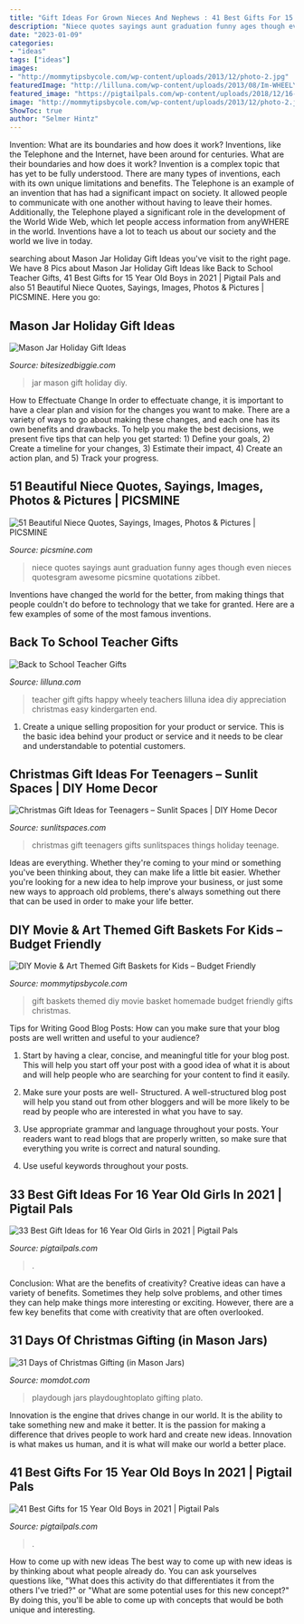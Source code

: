 ```yaml
---
title: "Gift Ideas For Grown Nieces And Nephews : 41 Best Gifts For 15 Year Old Boys In 2021"
description: "Niece quotes sayings aunt graduation funny ages though even nieces quotesgram awesome picsmine quotations zibbet"
date: "2023-01-09"
categories:
- "ideas"
tags: ["ideas"]
images:
- "http://mommytipsbycole.com/wp-content/uploads/2013/12/photo-2.jpg"
featuredImage: "http://lilluna.com/wp-content/uploads/2013/08/Im-WHEELY-Happy-Yourre-My-Teacher-Gift-Idea.-Free-prints-on-lilluna.com-.jpg"
featured_image: "https://pigtailpals.com/wp-content/uploads/2018/12/16-Year-Old-Girl-Gifts.png"
image: "http://mommytipsbycole.com/wp-content/uploads/2013/12/photo-2.jpg"
ShowToc: true
author: "Selmer Hintz"
---
```



Invention: What are its boundaries and how does it work?
Inventions, like the Telephone and the Internet, have been around for centuries. What are their boundaries and how does it work? Invention is a complex topic that has yet to be fully understood. There are many types of inventions, each with its own unique limitations and benefits. The Telephone is an example of an invention that has had a significant impact on society. It allowed people to communicate with one another without having to leave their homes. Additionally, the Telephone played a significant role in the development of the World Wide Web, which let people access information from anyWHERE in the world. Inventions have a lot to teach us about our society and the world we live in today.

	

		
searching about Mason Jar Holiday Gift Ideas you've visit to the right page. We have 8 Pics about Mason Jar Holiday Gift Ideas like Back to School Teacher Gifts, 41 Best Gifts for 15 Year Old Boys in 2021 | Pigtail Pals and also 51 Beautiful Niece Quotes, Sayings, Images, Photos &amp; Pictures | PICSMINE. Here you go:
		
    
## Mason Jar Holiday Gift Ideas

<img loading=lazy src="http://bitesizedbiggie.com/wp-content/uploads/2015/12/DIY-Mason-Jar-Gift-Ideas-all-easily-DIY-able.jpg" onerror="this.onerror=null;this.src='https://tse4.mm.bing.net/th?id=OIP.5TqG8-GsPdFihA0RBHLDdwHaKt&amp;pid=15.1';" alt="Mason Jar Holiday Gift Ideas">

_Source: bitesizedbiggie.com_

>jar mason gift holiday diy. 

	

How to Effectuate Change
In order to effectuate change, it is important to have a clear plan and vision for the changes you want to make. There are a variety of ways to go about making these changes, and each one has its own benefits and drawbacks. To help you make the best decisions, we present five tips that can help you get started: 1) Define your goals, 2) Create a timeline for your changes, 3) Estimate their impact, 4) Create an action plan, and 5) Track your progress.

    
## 51 Beautiful Niece Quotes, Sayings, Images, Photos &amp; Pictures | PICSMINE

<img loading=lazy src="https://i2.wp.com/picsmine.com/wp-content/uploads/2017/04/Niece-Quotes-to-my-niece-even-though-our-ages-.png?resize=803%2C600" onerror="this.onerror=null;this.src='https://tse3.mm.bing.net/th?id=OIP.dR6EfRPTGJVlIK2SQl0VwgHaFi&amp;pid=15.1';" alt="51 Beautiful Niece Quotes, Sayings, Images, Photos &amp; Pictures | PICSMINE">

_Source: picsmine.com_

>niece quotes sayings aunt graduation funny ages though even nieces quotesgram awesome picsmine quotations zibbet. 

	

Inventions have changed the world for the better, from making things that people couldn't do before to technology that we take for granted. Here are a few examples of some of the most famous inventions.

    
## Back To School Teacher Gifts

<img loading=lazy src="http://lilluna.com/wp-content/uploads/2013/08/Im-WHEELY-Happy-Yourre-My-Teacher-Gift-Idea.-Free-prints-on-lilluna.com-.jpg" onerror="this.onerror=null;this.src='https://tse3.mm.bing.net/th?id=OIP.1ts03e0SqNY8mmT9VaFlYgHaLF&amp;pid=15.1';" alt="Back to School Teacher Gifts">

_Source: lilluna.com_

>teacher gift gifts happy wheely teachers lilluna idea diy appreciation christmas easy kindergarten end. 

	

1. Create a unique selling proposition for your product or service. This is the basic idea behind your product or service and it needs to be clear and understandable to potential customers. 

    
## Christmas Gift Ideas For Teenagers – Sunlit Spaces | DIY Home Decor

<img loading=lazy src="http://sunlitspaces.com/wp-content/uploads/2014/12/Christmas-Gift-Ideas-for-Teenagers-1.jpg" onerror="this.onerror=null;this.src='https://tse3.mm.bing.net/th?id=OIP.1dRv-V7KtVJvjy8L5Xy0gAHaLH&amp;pid=15.1';" alt="Christmas Gift Ideas for Teenagers – Sunlit Spaces | DIY Home Decor">

_Source: sunlitspaces.com_

>christmas gift teenagers gifts sunlitspaces things holiday teenage. 

	

Ideas are everything. Whether they're coming to your mind or something you've been thinking about, they can make life a little bit easier. Whether you're looking for a new idea to help improve your business, or just some new ways to approach old problems, there's always something out there that can be used in order to make your life better.

    
## DIY Movie &amp; Art Themed Gift Baskets For Kids – Budget Friendly

<img loading=lazy src="http://mommytipsbycole.com/wp-content/uploads/2013/12/photo-2.jpg" onerror="this.onerror=null;this.src='https://tse4.mm.bing.net/th?id=OIP.1mC9y2RZ4q9jE-a-b-h4ZAHaHa&amp;pid=15.1';" alt="DIY Movie &amp; Art Themed Gift Baskets for Kids – Budget Friendly">

_Source: mommytipsbycole.com_

>gift baskets themed diy movie basket homemade budget friendly gifts christmas. 

	

Tips for Writing Good Blog Posts: How can you make sure that your blog posts are well written and useful to your audience?
1. Start by having a clear, concise, and meaningful title for your blog post. This will help you start off your post with a good idea of what it is about and will help people who are searching for your content to find it easily.
2. Make sure your posts are well- Structured. A well-structured blog post will help you stand out from other bloggers and will be more likely to be read by people who are interested in what you have to say.

3. Use appropriate grammar and language throughout your posts. Your readers want to read blogs that are properly written, so make sure that everything you write is correct and natural sounding.

4. Use useful keywords throughout your posts.

    
## 33 Best Gift Ideas For 16 Year Old Girls In 2021 | Pigtail Pals

<img loading=lazy src="https://pigtailpals.com/wp-content/uploads/2018/12/16-Year-Old-Girl-Gifts.png" onerror="this.onerror=null;this.src='https://tse1.mm.bing.net/th?id=OIP.O8Hk-EkUnIHCvnGqcqts5AHaMW&amp;pid=15.1';" alt="33 Best Gift Ideas for 16 Year Old Girls in 2021 | Pigtail Pals">

_Source: pigtailpals.com_

>. 

	

Conclusion: What are the benefits of creativity?
Creative ideas can have a variety of benefits. Sometimes they help solve problems, and other times they can help make things more interesting or exciting. However, there are a few key benefits that come with creativity that are often overlooked.

    
## 31 Days Of Christmas Gifting (in Mason Jars)

<img loading=lazy src="https://www.momdot.com/wp-content/uploads/2014/12/Snowman-in-a-Mason-Jar-750x1024.jpg" onerror="this.onerror=null;this.src='https://tse1.mm.bing.net/th?id=OIP.kD1M5s81FFjbVCTjkvTZrwHaKH&amp;pid=15.1';" alt="31 Days of Christmas Gifting (in Mason Jars)">

_Source: momdot.com_

>playdough jars playdoughtoplato gifting plato. 

	

Innovation is the engine that drives change in our world. It is the ability to take something new and make it better. It is the passion for making a difference that drives people to work hard and create new ideas. Innovation is what makes us human, and it is what will make our world a better place.

    
## 41 Best Gifts For 15 Year Old Boys In 2021 | Pigtail Pals

<img loading=lazy src="https://pigtailpals.com/wp-content/uploads/2019/06/Gift-Ideas-for-15-Year-Old-Boys.png" onerror="this.onerror=null;this.src='https://tse2.mm.bing.net/th?id=OIP.OuhA4qiNbGoN4nE23LerJgHaMW&amp;pid=15.1';" alt="41 Best Gifts for 15 Year Old Boys in 2021 | Pigtail Pals">

_Source: pigtailpals.com_

>. 

	

How to come up with new ideas
The best way to come up with new ideas is by thinking about what people already do. You can ask yourselves questions like, "What does this activity do that differentiates it from the others I've tried?" or "What are some potential uses for this new concept?" By doing this, you'll be able to come up with concepts that would be both unique and interesting.

